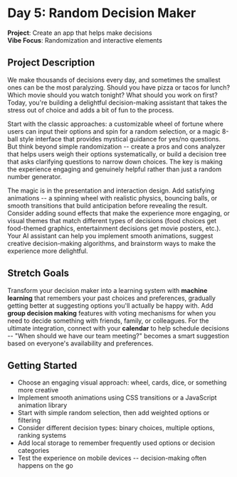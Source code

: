 # Day 5: Random Decision Maker

**Project**: Create an app that helps make decisions  
**Vibe Focus**: Randomization and interactive elements

## Project Description

We make thousands of decisions every day, and sometimes the smallest ones can be the most paralyzing. Should you have pizza or tacos for lunch? Which movie should you watch tonight? What should you work on first? Today, you're building a delightful decision-making assistant that takes the stress out of choice and adds a bit of fun to the process.

Start with the classic approaches: a customizable wheel of fortune where users can input their options and spin for a random selection, or a magic 8-ball style interface that provides mystical guidance for yes/no questions. But think beyond simple randomization -- create a pros and cons analyzer that helps users weigh their options systematically, or build a decision tree that asks clarifying questions to narrow down choices. The key is making the experience engaging and genuinely helpful rather than just a random number generator.

The magic is in the presentation and interaction design. Add satisfying animations -- a spinning wheel with realistic physics, bouncing balls, or smooth transitions that build anticipation before revealing the result. Consider adding sound effects that make the experience more engaging, or visual themes that match different types of decisions (food choices get food-themed graphics, entertainment decisions get movie posters, etc.). Your AI assistant can help you implement smooth animations, suggest creative decision-making algorithms, and brainstorm ways to make the experience more delightful.

## Stretch Goals

Transform your decision maker into a learning system with **machine learning** that remembers your past choices and preferences, gradually getting better at suggesting options you'll actually be happy with. Add **group decision making** features with voting mechanisms for when you need to decide something with friends, family, or colleagues. For the ultimate integration, connect with your **calendar** to help schedule decisions -- "When should we have our team meeting?" becomes a smart suggestion based on everyone's availability and preferences.

## Getting Started

- Choose an engaging visual approach: wheel, cards, dice, or something more creative
- Implement smooth animations using CSS transitions or a JavaScript animation library
- Start with simple random selection, then add weighted options or filtering
- Consider different decision types: binary choices, multiple options, ranking systems
- Add local storage to remember frequently used options or decision categories
- Test the experience on mobile devices -- decision-making often happens on the go
